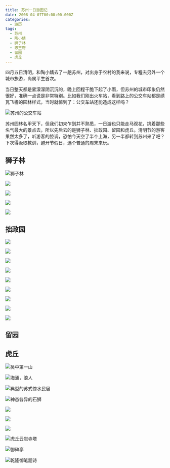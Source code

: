 ```yaml
---
title: 苏州一日游图记
date: 2008-04-07T00:00:00.000Z
categories:
  - 游历
tags:
  - 苏州
  - 陶小婧
  - 狮子林
  - 忠王府
  - 留园
  - 虎丘
---
```


四月五日清明，和陶小婧去了一趟苏州，对出身于农村的我来说，专程去另外一个城市旅游，尚属平生首次。

当日整天都是雾濛濛阴沉沉的，晚上回程干脆下起了小雨，但苏州的城市印象仍然很好，准确一点说是非常特别。比如我们刚出火车站，看到路上的公交车站都是绣瓦飞檐的园林样式，当时就惊到了：公交车站还能造成这样吗？

![苏州的公交车站](https://media.kaerozhi.com/2025/06/e15f5a4813ef7583ad549a73c15de26d.webp)

苏州园林名甲天下，但我们初来乍到并不熟悉，一日游也只能走马观花，挑着那些名气最大的景点去，所以先后去的是狮子林、拙政园、留园和虎丘。清明节的游客果然太多了，听游客的腔调，恐怕今天空了半个上海，另一半都转到苏州来了吧？下次得汲取教训，避开节假日，选个普通的周末来玩。

<!-- more -->

## 狮子林

![狮子林](https://media.kaerozhi.com/2025/06/0f3d9709d97723027038eec5b902498b.webp)

![](https://media.kaerozhi.com/2025/06/cd56f9f80ec13497d4261ba140c153f2.webp)

![](https://media.kaerozhi.com/2025/06/9b431e5ffd082e95e78eed4c49161d1e.webp)

![](https://media.kaerozhi.com/2025/06/6f621b9ce006e234ea66b86163b25e89.webp)

![](https://media.kaerozhi.com/2025/06/27f4568f1829d22fecaf8faecfe9d3a3.webp)


## 拙政园

![](https://media.kaerozhi.com/2025/06/0d02ce4347bdc17c304e2e9f281c51da.webp)

![](https://media.kaerozhi.com/2025/06/203d2006687f65d253752a70aa26b8e2.webp)

![](https://media.kaerozhi.com/2025/06/7975596c91bed64b4e21ae3c4f729847.webp)

![](https://media.kaerozhi.com/2025/06/972c225987723f6c42a14fa08127d2d4.webp)

![](https://media.kaerozhi.com/2025/06/17aa8dc9dfca06a35cc4d034a47fdaaf.webp)

![](https://media.kaerozhi.com/2025/06/2b21cb77472fdd9d55393c77a6ac0a72.webp)

![](https://media.kaerozhi.com/2025/06/c9f5c21818624d6ffcc7404a3a5d806b.webp)

![](https://media.kaerozhi.com/2025/06/91d8883a9120cd8f1a8e2ce2d33aa814.webp)

![](https://media.kaerozhi.com/2025/06/1decf4158683d57c963596ef5d2f7aea.webp)

## 留园

## 虎丘

![吴中第一山](https://media.kaerozhi.com/2025/06/5a7f73016e328e51869ad563355384bf.webp)

![海涌，浪人](https://media.kaerozhi.com/2025/06/0e8750f3932acf4dd41e3476873e1571.webp)

![典型的苏式傍水民居](https://media.kaerozhi.com/2025/06/1ecf3aa61e51e2606f7e983f22251904.webp)

![神态各异的石狮](https://media.kaerozhi.com/2025/06/ee3c183fd972266d9e695bc3859197d0.webp)

![](https://media.kaerozhi.com/2025/06/157518d6a6ec2ed25348080baa062dfb.webp)

![](https://media.kaerozhi.com/2025/06/181f6d44aaf0986ee5c40e22f96f2856.webp)

![](https://media.kaerozhi.com/2025/06/aba454082f360d5e5b23b0d14981d844.webp)

![虎丘云岩寺塔](https://media.kaerozhi.com/2025/06/cc7517a2d45dba0de4945a554f8f2bc1.webp)

![御碑亭](https://media.kaerozhi.com/2025/06/ce9bd76d9a4d980f224c4d9df2a8f508.webp)

![乾隆御笔题诗](https://media.kaerozhi.com/2025/06/492c3d5f19086759b7a2dcc5955c8ecd.webp)
